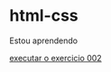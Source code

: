 # html-css
 Estou aprendendo

<a href="https://mstriato.github.io/html-css/exercicios/ex002">executar o exercicio 002</a>